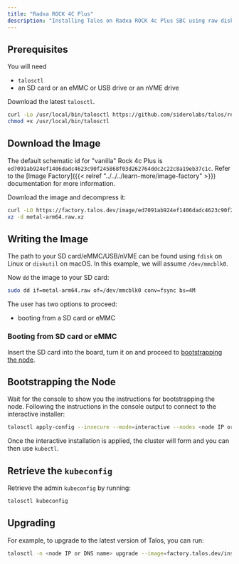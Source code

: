 ```yaml
---
title: "Radxa ROCK 4C Plus"
description: "Installing Talos on Radxa ROCK 4c Plus SBC using raw disk image."
---
```


## Prerequisites

You will need

- `talosctl`
- an SD card or an eMMC or USB drive or an nVME drive

Download the latest `talosctl`.

```bash
curl -Lo /usr/local/bin/talosctl https://github.com/siderolabs/talos/releases/download/{{< release >}}/talosctl-$(uname -s | tr "[:upper:]" "[:lower:]")-amd64
chmod +x /usr/local/bin/talosctl
```

## Download the Image

The default schematic id for "vanilla" Rock 4c Plus is `ed7091ab924ef1406dadc4623c90f245868f03d262764ddc2c22c8a19eb37c1c`.
Refer to the [Image Factory]({{< relref "../../../learn-more/image-factory" >}}) documentation for more information.

Download the image and decompress it:

```bash
curl -LO https://factory.talos.dev/image/ed7091ab924ef1406dadc4623c90f245868f03d262764ddc2c22c8a19eb37c1c/{{< release >}}/metal-arm64.raw.xz
xz -d metal-arm64.raw.xz
```

## Writing the Image

The path to your SD card/eMMC/USB/nVME can be found using `fdisk` on Linux or `diskutil` on macOS.
In this example, we will assume `/dev/mmcblk0`.

Now `dd` the image to your SD card:

```bash
sudo dd if=metal-arm64.raw of=/dev/mmcblk0 conv=fsync bs=4M
```

The user has two options to proceed:

- booting from a SD card or eMMC

### Booting from SD card or eMMC

Insert the SD card into the board, turn it on and proceed to [bootstrapping the node](#bootstrapping-the-node).

## Bootstrapping the Node

Wait for the console to show you the instructions for bootstrapping the node.
Following the instructions in the console output to connect to the interactive installer:

```bash
talosctl apply-config --insecure --mode=interactive --nodes <node IP or DNS name>
```

Once the interactive installation is applied, the cluster will form and you can then use `kubectl`.

## Retrieve the `kubeconfig`

Retrieve the admin `kubeconfig` by running:

```bash
talosctl kubeconfig
```

## Upgrading

For example, to upgrade to the latest version of Talos, you can run:

```bash
talosctl -n <node IP or DNS name> upgrade --image=factory.talos.dev/installer/ed7091ab924ef1406dadc4623c90f245868f03d262764ddc2c22c8a19eb37c1c:{{< release >}}
```

